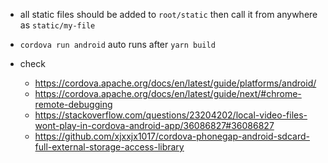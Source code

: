 - all static files should be added to `root/static` then call it from anywhere as
`static/my-file`

- `cordova run android` auto runs after `yarn build`

- check
  + https://cordova.apache.org/docs/en/latest/guide/platforms/android/
  + https://cordova.apache.org/docs/en/latest/guide/next/#chrome-remote-debugging
  + https://stackoverflow.com/questions/23204202/local-video-files-wont-play-in-cordova-android-app/36086827#36086827
  + https://github.com/xjxxjx1017/cordova-phonegap-android-sdcard-full-external-storage-access-library
